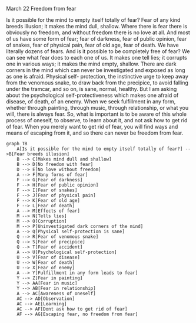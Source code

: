 March 22
Freedom from fear

Is it possible for the mind to empty itself totally of fear? Fear of any kind breeds illusion; it makes the mind dull, shallow. Where there is fear there is obviously no freedom, and without freedom there is no love at all. And most of us have some form of fear; fear of darkness, fear of public opinion, fear of snakes, fear of physical pain, fear of old age, fear of death. We have literally dozens of fears. And is it possible to be completely free of fear?
We can see what fear does to each one of us. It makes one tell lies; it corrupts one in various ways; it makes the mind empty, shallow. There are dark corners in the mind which can never be investigated and exposed as long as one is afraid. Physical self- protection, the instinctive urge to keep away from the venomous snake, to draw back from the precipice, to avoid falling under the tramcar, and so on, is sane, normal, healthy. But I am asking about the psychological self-protectiveness which makes one afraid of disease, of death, of an enemy. When we seek fulfillment in any form, whether through painting, through music, through relationship, or what you will, there is always fear. So, what is important is to be aware of this whole process of oneself, to observe, to learn about it, and not ask how to get rid of fear. When you merely want to get rid of fear, you will find ways and means of escaping from it, and so there can never be freedom from fear.

```mermaid
graph TB
    A[Is it possible for the mind to empty itself totally of fear?] -->B[Fear breeds illusion]
    B --> C[Makes mind dull and shallow]
    B --> D[No freedom with fear]
    D --> E[No love without freedom]
    A --> F[Many forms of fear]
    F --> G[Fear of darkness]
    F --> H[Fear of public opinion]
    F --> I[Fear of snakes]
    F --> J[Fear of physical pain]
    F --> K[Fear of old age]
    F --> L[Fear of death]
    A --> M[Effects of fear]
    M --> N[Tells lies]
    M --> O[Corruption]
    M --> P[Uninvestigated dark corners of the mind]
    A --> Q[Physical self-protection is sane]
    Q --> R[Fear of venomous snake]
    Q --> S[Fear of precipice]
    Q --> T[Fear of accident]
    A --> U[Psychological self-protection]
    U --> V[Fear of disease]
    U --> W[Fear of death]
    U --> X[Fear of enemy]
    A --> Y[Fulfillment in any form leads to fear]
    Y --> Z[Fear in painting]
    Y --> AA[Fear in music]
    Y --> AB[Fear in relationship]
    A --> AC[Awareness of oneself]
    AC --> AD[Observation]
    AC --> AE[Learning]
    AC --> AF[Dont ask how to get rid of fear]
    AF --> AG[Escaping fear, no freedom from fear]
 ```
   